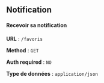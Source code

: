 ## Notification

#### Recevoir sa notification

**URL** :  `/favoris`

**Method** : `GET`

**Auth required** : `NO`

**Type de données** : `application/json`

```json

```

